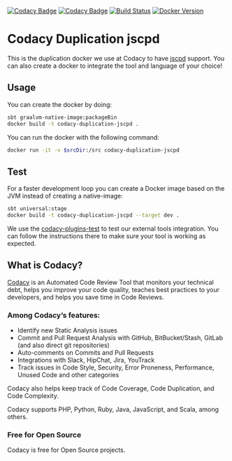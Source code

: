 [![Codacy Badge](https://api.codacy.com/project/badge/Grade/9b4cb2fec91146649dcf514278f24eab)](https://www.codacy.com/gh/codacy/codacy-duplication-jscpd?utm_source=github.com&amp;utm_medium=referral&amp;utm_content=codacy/codacy-duplication-jscpd&amp;utm_campaign=Badge_Grade)
[![Codacy Badge](https://api.codacy.com/project/badge/Coverage/9b4cb2fec91146649dcf514278f24eab)](https://www.codacy.com/gh/codacy/codacy-duplication-jscpd?utm_source=github.com&utm_medium=referral&utm_content=codacy/codacy-duplication-jscpd&utm_campaign=Badge_Coverage)
[![Build Status](https://circleci.com/gh/codacy/codacy-duplication-jscpd.svg?style=shield&circle-token=:circle-token)](https://circleci.com/gh/codacy/codacy-duplication-jscpd)
[![Docker Version](https://images.microbadger.com/badges/version/codacy/codacy-duplication-jscpd.svg)](https://microbadger.com/images/codacy/codacy-duplication-jscpd "Get your own version badge on microbadger.com")

# Codacy Duplication jscpd

This is the duplication docker we use at Codacy to have [jscpd](https://github.com/kucherenko/jscpd) support.
You can also create a docker to integrate the tool and language of your choice!

## Usage

You can create the docker by doing:

```bash
sbt graalvm-native-image:packageBin
docker build -t codacy-duplication-jscpd .
```

You can run the docker with the following command:

```bash
docker run -it -v $srcDir:/src codacy-duplication-jscpd
```

## Test

For a faster development loop you can create a Docker image based on the JVM instead of creating a native-image:

```bash
sbt universal:stage
docker build -t codacy-duplication-jscpd --target dev .
```

We use the [codacy-plugins-test](https://github.com/codacy/codacy-plugins-test) to test our external tools integration.
You can follow the instructions there to make sure your tool is working as expected.

## What is Codacy?

[Codacy](https://www.codacy.com/) is an Automated Code Review Tool that monitors your technical debt, helps you improve your code quality, teaches best practices to your developers, and helps you save time in Code Reviews.

### Among Codacy’s features:

- Identify new Static Analysis issues
- Commit and Pull Request Analysis with GitHub, BitBucket/Stash, GitLab (and also direct git repositories)
- Auto-comments on Commits and Pull Requests
- Integrations with Slack, HipChat, Jira, YouTrack
- Track issues in Code Style, Security, Error Proneness, Performance, Unused Code and other categories

Codacy also helps keep track of Code Coverage, Code Duplication, and Code Complexity.

Codacy supports PHP, Python, Ruby, Java, JavaScript, and Scala, among others.

### Free for Open Source

Codacy is free for Open Source projects.
